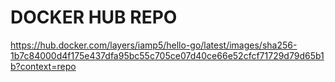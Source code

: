 # DOCKER HUB REPO

https://hub.docker.com/layers/iamp5/hello-go/latest/images/sha256-1b7c84000d4f175e437dfa95bc55c705ce07d40ce66e52cfcf71729d79d65b1b?context=repo